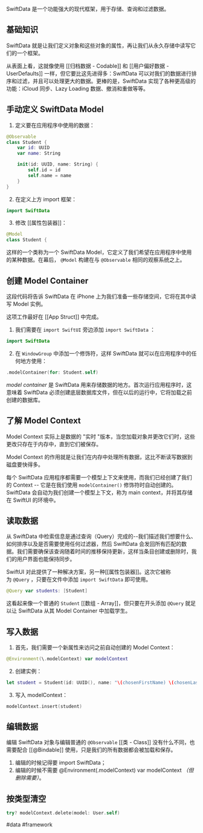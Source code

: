 SwiftData 是一个功能强大的现代框架，用于存储、查询和过滤数据。

## 基础知识

SwiftData 就是让我们定义对象和这些对象的属性，再让我们从永久存储中读写它们的一个框架。

从表面上看，这就像使用 [[归档数据 - Codable]] 和 [[用户偏好数据 - UserDefaults]] 一样，但它要比这先进得多：SwiftData 可以对我们的数据进行排序和过滤，并且可以处理更大的数据。更棒的是，SwiftData 实现了各种更高级的功能：iCloud 同步、Lazy Loading 数据、撤消和重做等等。

## 手动定义 SwiftData Model

1. 定义要在应用程序中使用的数据：

```swift
@Observable
class Student {
    var id: UUID
    var name: String

    init(id: UUID, name: String) {
        self.id = id
        self.name = name
    }
}
```

2. 在定义上方 import 框架：

```swift
import SwiftData
```

3. 修改 [[属性包装器]]：

```swift
@Model
class Student {
```

这样的一个类称为一个 SwiftData Model，它定义了我们希望在应用程序中使用的某种数据。在幕后， `@Model` 构建在与 `@Observable` 相同的观察系统之上。

## 创建 Model Container

这段代码将告诉 SwiftData 在 iPhone 上为我们准备一些存储空间，它将在其中读写 Model 实例。

这项工作最好在 [[App Struct]] 中完成。

1. 我们需要在 `import SwiftUI` 旁边添加 `import SwiftData` ：

```swift
import SwiftData
```

2. 在 `WindowGroup` 中添加一个修饰符，这样 SwiftData 就可以在应用程序中的任何地方使用：

```swift
.modelContainer(for: Student.self)    
```

_model container_ 是 SwiftData 用来存储数据的地方。首次运行应用程序时，这意味着 SwiftData 必须创建底层数据库文件，但在以后的运行中，它将加载之前创建的数据库。

## 了解 Model Context

Model Context 实际上是数据的 "实时 "版本，当您加载对象并更改它们时，这些更改只存在于内存中，直到它们被保存。

Model Context 的作用就是让我们在内存中处理所有数据，这比不断读写数据到磁盘要快得多。

每个 SwiftData 应用程序都需要一个模型上下文来使用，而我们已经创建了我们的 Context -- 它是在我们使用 `modelContainer()` 修饰符时自动创建的。SwiftData 会自动为我们创建一个模型上下文，称为 main context，并将其存储在 SwiftUI 的环境中。

## 读取数据

从 SwiftData 中检索信息是通过查询（Query）完成的--我们描述我们想要什么、如何排序以及是否需要使用任何过滤器，然后 SwiftData 会发回所有匹配的数据。我们需要确保该查询随着时间的推移保持更新，这样当条目创建或删除时，我们的用户界面也能保持同步。

SwiftUI 对此提供了一种解决方案，另一种[[属性包装器]]。这次它被称为 `@Query` ，只要在文件中添加 `import SwiftData` 即可使用。

```swift
@Query var students: [Student]
```

这看起来像一个普通的 `Student` [[数组 - Array]]，但只要在开头添加 `@Query` 就足以让 SwiftData 从其 Model Container 中加载学生。

## 写入数据

1. 首先，我们需要一个新属性来访问之前自动创建的 Model Context：

```swift
@Environment(\.modelContext) var modelContext
```

2. 创建实例：

```swift
let student = Student(id: UUID(), name: "\(chosenFirstName) \(chosenLastName)")
```

3. 写入 modelContext：

```swift
modelContext.insert(student)
```

## 编辑数据

编辑 SwiftData 对象与编辑普通的 `@Observable` [[类 - Class]] 没有什么不同，也需要配合 [[@Bindable]] 使用，只是我们的所有数据都会被加载和保存。

1. 编辑的时候记得要 import SwiftData；
2. 编辑的时候不需要 @Environment(\.modelContext) var modelContext *（但删除需要）*。

## 按类型清空

```swift
try? modelContext.delete(model: User.self)
```

#data #framework